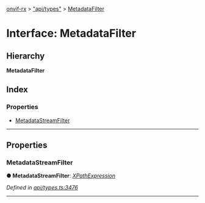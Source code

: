 [onvif-rx](../README.md) > ["api/types"](../modules/_api_types_.md) > [MetadataFilter](../interfaces/_api_types_.metadatafilter.md)

# Interface: MetadataFilter

## Hierarchy

**MetadataFilter**

## Index

### Properties

* [MetadataStreamFilter](_api_types_.metadatafilter.md#metadatastreamfilter)

---

## Properties

<a id="metadatastreamfilter"></a>

###  MetadataStreamFilter

**● MetadataStreamFilter**: *[XPathExpression](../modules/_api_types_.md#xpathexpression)*

*Defined in [api/types.ts:3476](https://github.com/patrickmichalina/onvif-rx/blob/3ab1739/src/api/types.ts#L3476)*

___

